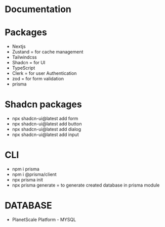 # Documentation

# Packages

- Nextjs
- Zustand = for cache management
- Tailwindcss
- Shadcn = for UI
- TypeScript
- Clerk = for user Authentication
- zod = for form validation
- prisma

# Shadcn packages

- npx shadcn-ui@latest add form
- npx shadcn-ui@latest add button
- npx shadcn-ui@latest add dialog
- npx shadcn-ui@latest add input

# CLI

- npm i prisma
- npm i @prisma/client
- npx prisma init
- npx prisma generate = to generate created database in prisma module

# DATABASE

- PlanetScale Platform - MYSQL
